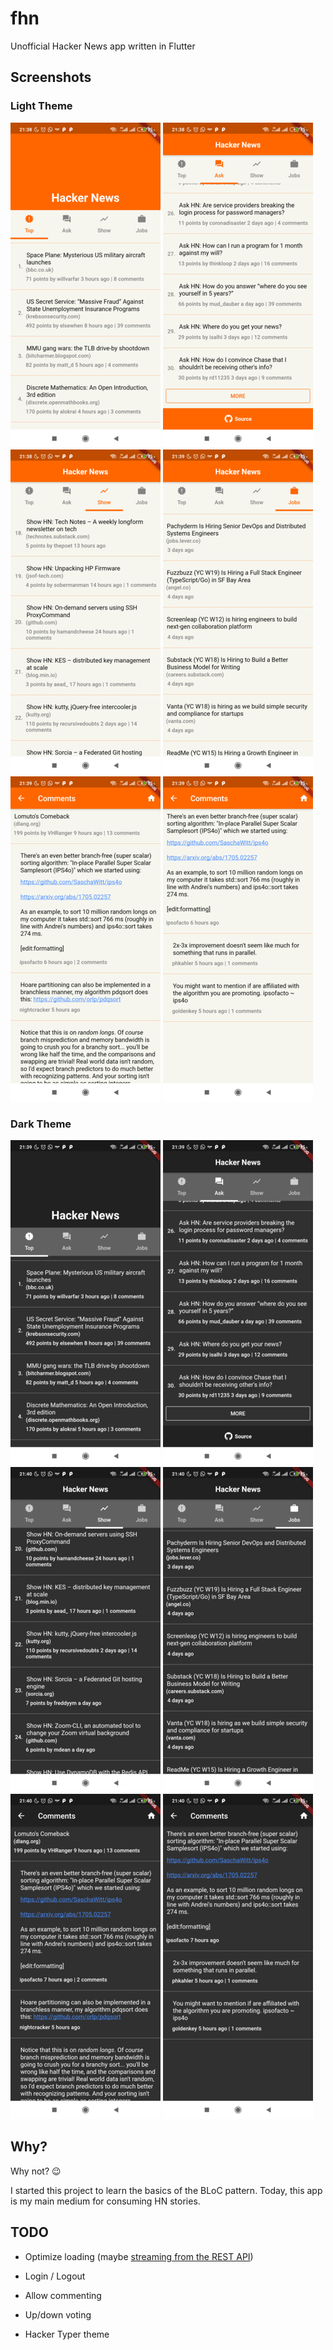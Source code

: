 # fhn

Unofficial Hacker News app written in Flutter

## Screenshots

### Light Theme

![Image of Yaktocat](https://raw.githubusercontent.com/felipebueno/fhn/master/screenshots/top_light1.png)
![Image of Yaktocat](https://raw.githubusercontent.com/felipebueno/fhn/master/screenshots/ask_light1.png)
![Image of Yaktocat](https://raw.githubusercontent.com/felipebueno/fhn/master/screenshots/show_light1.png)
![Image of Yaktocat](https://raw.githubusercontent.com/felipebueno/fhn/master/screenshots/jobs_light1.png)
![Image of Yaktocat](https://raw.githubusercontent.com/felipebueno/fhn/master/screenshots/comments_light1.png)
![Image of Yaktocat](https://raw.githubusercontent.com/felipebueno/fhn/master/screenshots/comments_light2.png)


### Dark Theme

![Image of Yaktocat](https://raw.githubusercontent.com/felipebueno/fhn/master/screenshots/top_dark1.png)
![Image of Yaktocat](https://raw.githubusercontent.com/felipebueno/fhn/master/screenshots/ask_dark1.png)
![Image of Yaktocat](https://raw.githubusercontent.com/felipebueno/fhn/master/screenshots/show_dark1.png)
![Image of Yaktocat](https://raw.githubusercontent.com/felipebueno/fhn/master/screenshots/jobs_dark1.png)
![Image of Yaktocat](https://raw.githubusercontent.com/felipebueno/fhn/master/screenshots/comments_dark1.png)
![Image of Yaktocat](https://raw.githubusercontent.com/felipebueno/fhn/master/screenshots/comments_dark2.png)

## Why?

Why not? :wink:

I started this project to learn the basics of the BLoC pattern. Today, this app is my main medium for consuming HN stories.

## TODO

- Optimize loading (maybe [streaming from the REST API](https://firebase.google.com/docs/reference/rest/database))

- Login / Logout

- Allow commenting

- Up/down voting

- Hacker Typer theme
